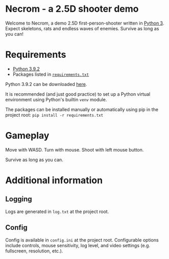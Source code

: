 # Necrom - a 2.5D shooter demo
Welcome to Necrom, a demo 2.5D first-person-shooter written in [Python 3](https://www.python.org). Expect skeletons, rats and endless waves of enemies. Survive as long as you can!

# Requirements
- [Python 3.9.2](https://www.python.org/downloads/release/python-392/)
- Packages listed in [`requirements.txt`](requirements.txt)

Python 3.9.2 can be downloaded [here](https://www.python.org/downloads/release/python-392/).

It is recommended (and just good practice) to set up a Python virtual environment using Python's builtin `venv` module.

The packages can be installed manually or automatically using pip in the project root:
`pip install -r requirements.txt`

# Gameplay
Move with WASD. Turn with mouse. Shoot with left mouse button.

Survive as long as you can.

# Additional information
## Logging
Logs are generated in `log.txt` at the project root.
## Config
Config is available in `config.ini` at the project root. Configurable options include controls, mouse sensitivity, log level, and video settings (e.g. fullscreen, resolution, etc.).